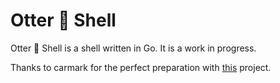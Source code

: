 # Otter 🦦 Shell

Otter 🦦 Shell is a shell written in Go. It is a work in progress.

Thanks to carmark for the perfect preparation with [this](https://github.com/carmark/pseudo-terminal-go) project.
